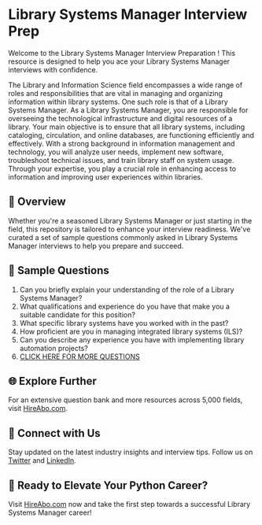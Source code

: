 # Library Systems Manager Interview Prep

Welcome to the Library Systems Manager Interview Preparation ! This resource is designed to help you ace your Library Systems Manager interviews with confidence.

The Library and Information Science field encompasses a wide range of roles and responsibilities that are vital in managing and organizing information within library systems. One such role is that of a Library Systems Manager. As a Library Systems Manager, you are responsible for overseeing the technological infrastructure and digital resources of a library. Your main objective is to ensure that all library systems, including cataloging, circulation, and online databases, are functioning efficiently and effectively. With a strong background in information management and technology, you will analyze user needs, implement new software, troubleshoot technical issues, and train library staff on system usage. Through your expertise, you play a crucial role in enhancing access to information and improving user experiences within libraries.

## 🚀 Overview

Whether you're a seasoned Library Systems Manager or just starting in the field, this repository is tailored to enhance your interview readiness. We've curated a set of sample questions commonly asked in Library Systems Manager interviews to help you prepare and succeed.

## 📝 Sample Questions

1. Can you briefly explain your understanding of the role of a Library Systems Manager?
2. What qualifications and experience do you have that make you a suitable candidate for this position?
3. What specific library systems have you worked with in the past?
4. How proficient are you in managing integrated library systems (ILS)?
5. Can you describe any experience you have with implementing library automation projects?
6. [CLICK HERE FOR MORE QUESTIONS](https://hireabo.com/job/18_1_26/Library%20Systems%20Manager)

## 🌐 Explore Further

For an extensive question bank and more resources across 5,000 fields, visit [HireAbo.com](https://www.hireabo.com).

## 📱 Connect with Us

Stay updated on the latest industry insights and interview tips. Follow us on [Twitter](https://twitter.com/hireabo) and [LinkedIn](https://www.linkedin.com/in/hire-abo-3609972a8/).

## 🚀 Ready to Elevate Your Python Career?

Visit [HireAbo.com](https://www.hireabo.com) now and take the first step towards a successful Library Systems Manager career!